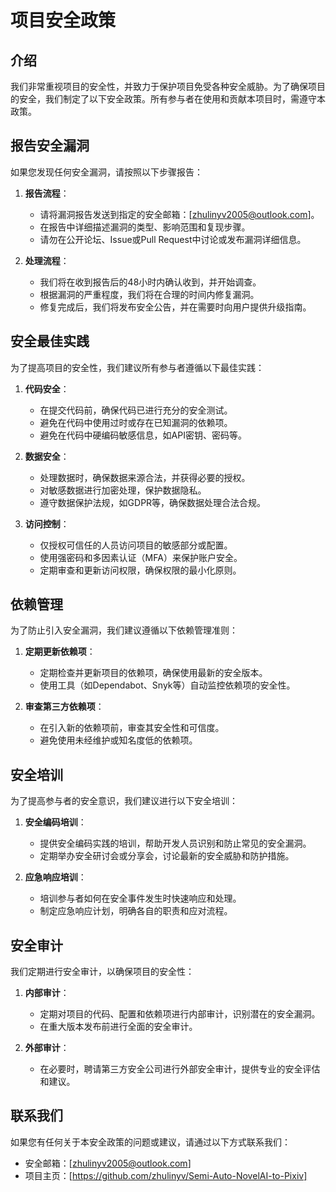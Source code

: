 # 项目安全政策

## 介绍

我们非常重视项目的安全性，并致力于保护项目免受各种安全威胁。为了确保项目的安全，我们制定了以下安全政策。所有参与者在使用和贡献本项目时，需遵守本政策。

## 报告安全漏洞

如果您发现任何安全漏洞，请按照以下步骤报告：

1. **报告流程**：
    - 请将漏洞报告发送到指定的安全邮箱：[zhulinyv2005@outlook.com]。
    - 在报告中详细描述漏洞的类型、影响范围和复现步骤。
    - 请勿在公开论坛、Issue或Pull Request中讨论或发布漏洞详细信息。

2. **处理流程**：
    - 我们将在收到报告后的48小时内确认收到，并开始调查。
    - 根据漏洞的严重程度，我们将在合理的时间内修复漏洞。
    - 修复完成后，我们将发布安全公告，并在需要时向用户提供升级指南。

## 安全最佳实践

为了提高项目的安全性，我们建议所有参与者遵循以下最佳实践：

1. **代码安全**：
    - 在提交代码前，确保代码已进行充分的安全测试。
    - 避免在代码中使用过时或存在已知漏洞的依赖项。
    - 避免在代码中硬编码敏感信息，如API密钥、密码等。

2. **数据安全**：
    - 处理数据时，确保数据来源合法，并获得必要的授权。
    - 对敏感数据进行加密处理，保护数据隐私。
    - 遵守数据保护法规，如GDPR等，确保数据处理合法合规。

3. **访问控制**：
    - 仅授权可信任的人员访问项目的敏感部分或配置。
    - 使用强密码和多因素认证（MFA）来保护账户安全。
    - 定期审查和更新访问权限，确保权限的最小化原则。

## 依赖管理

为了防止引入安全漏洞，我们建议遵循以下依赖管理准则：

1. **定期更新依赖项**：
    - 定期检查并更新项目的依赖项，确保使用最新的安全版本。
    - 使用工具（如Dependabot、Snyk等）自动监控依赖项的安全性。

2. **审查第三方依赖项**：
    - 在引入新的依赖项前，审查其安全性和可信度。
    - 避免使用未经维护或知名度低的依赖项。

## 安全培训

为了提高参与者的安全意识，我们建议进行以下安全培训：

1. **安全编码培训**：
    - 提供安全编码实践的培训，帮助开发人员识别和防止常见的安全漏洞。
    - 定期举办安全研讨会或分享会，讨论最新的安全威胁和防护措施。

2. **应急响应培训**：
    - 培训参与者如何在安全事件发生时快速响应和处理。
    - 制定应急响应计划，明确各自的职责和应对流程。

## 安全审计

我们定期进行安全审计，以确保项目的安全性：

1. **内部审计**：
    - 定期对项目的代码、配置和依赖项进行内部审计，识别潜在的安全漏洞。
    - 在重大版本发布前进行全面的安全审计。

2. **外部审计**：
    - 在必要时，聘请第三方安全公司进行外部安全审计，提供专业的安全评估和建议。

## 联系我们

如果您有任何关于本安全政策的问题或建议，请通过以下方式联系我们：

- 安全邮箱：[zhulinyv2005@outlook.com]
- 项目主页：[https://github.com/zhulinyv/Semi-Auto-NovelAI-to-Pixiv]
